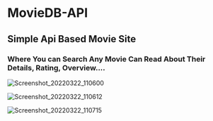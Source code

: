 # MovieDB-API
<h2>Simple Api Based Movie Site </h2>
<h3>Where You can Search Any Movie Can Read About Their Details, Rating, Overview.... </h3>

![Screenshot_20220322_110600](https://user-images.githubusercontent.com/87888901/159459752-47beedc4-b921-4849-8c6e-34b568bdbc59.png)


![Screenshot_20220322_110612](https://user-images.githubusercontent.com/87888901/159457844-a874f684-9a75-41d2-a780-b97439d4a658.png)




![Screenshot_20220322_110715](https://user-images.githubusercontent.com/87888901/159457870-a26dbd20-87b8-49e4-a9a8-17dea485e9ce.png)
